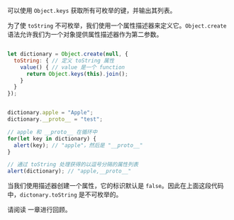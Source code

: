 
可以使用 `Object.keys` 获取所有可枚举的键，并输出其列表。

为了使 `toString` 不可枚举，我们使用一个属性描述器来定义它。`Object.create` 语法允许我们为一个对象提供属性描述器作为第二参数。

```js

let dictionary = Object.create(null, {
  toString: { // 定义 toString 属性
    value() { // value 是一个 function
      return Object.keys(this).join();
    }
  }
});


dictionary.apple = "Apple";
dictionary.__proto__ = "test";

// apple 和 __proto__ 在循环中
for(let key in dictionary) {
  alert(key); // "apple"，然后是 "__proto__"
}  

// 通过 toString 处理获得的以逗号分隔的属性列表
alert(dictionary); // "apple,__proto__"
```

当我们使用描述器创建一个属性，它的标识默认是 `false`。因此在上面这段代码中，`dictonary.toString` 是不可枚举的。

请阅读 [](info:property-descriptors) 一章进行回顾。
